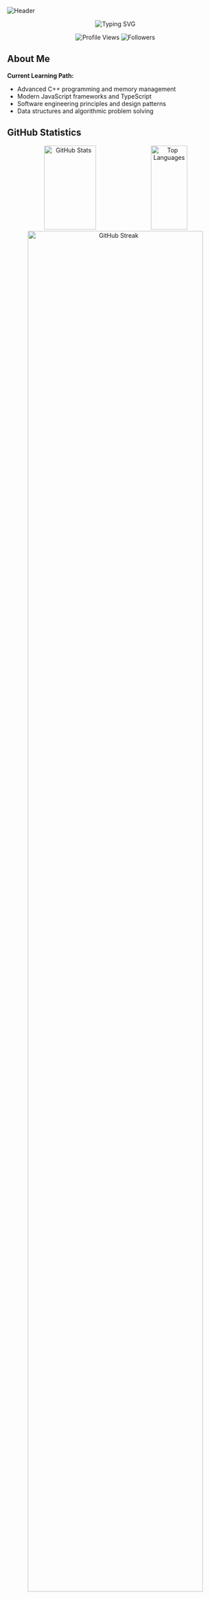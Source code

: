 ![Header](https://capsule-render.vercel.app/api?type=waving&color=gradient&customColorList=0000FF,1E90FF,00BFFF&height=300&section=header&text=KerYagciHTL&fontSize=90&fontAlignY=38&desc=Software%20Developer%20%7C%20HTL%20Leonding%20Student&descAlignY=60&descAlign=62)

<div align="center">
  <img src="https://readme-typing-svg.demolab.com?font=Fira+Code&pause=1000&color=2196F3&background=FFFFFF00&center=true&vCenter=true&width=435&lines=Software+Development+Student;C%2B%2B+%26+Modern+C#+Programmer;HTL+Leonding+Student;Future+Softwaredeveloper" alt="Typing SVG" />
</div>

<p align="center">
  <img src="https://komarev.com/ghpvc/?username=KerYagciHTL&color=2196F3&style=for-the-badge" alt="Profile Views" />
  <img src="https://img.shields.io/github/followers/KerYagciHTL?label=Followers&style=for-the-badge&color=2196F3" alt="Followers" />
</p>

## About Me

**Current Learning Path:**
- Advanced C++ programming and memory management
- Modern JavaScript frameworks and TypeScript
- Software engineering principles and design patterns
- Data structures and algorithmic problem solving

## GitHub Statistics
<div align="center">
  <img width="49%" height="195px" src="https://github-readme-stats.vercel.app/api?username=KerYagciHTL&show_icons=true&count_private=true&hide_border=true&title_color=2196F3&icon_color=2196F3&text_color=c9d1d9&bg_color=0d1117" alt="GitHub Stats" />
  <img width="41%" height="195px" src="https://github-readme-stats.vercel.app/api/top-langs/?username=KerYagciHTL&layout=compact&hide_border=true&title_color=2196F3&text_color=c9d1d9&bg_color=0d1117" alt="Top Languages" />
</div>

<div align="center">
  <img width="90%" src="https://github-readme-streak-stats.herokuapp.com/?user=KerYagciHTL&theme=dark&hide_border=true&stroke=0000&background=0D1117&ring=2196F3&fire=2196F3&currStreakLabel=2196F3" alt="GitHub Streak" />
</div>

## Technical Skills

### Programming Languages
<p align="center">
  <img src="https://cdn.jsdelivr.net/gh/devicons/devicon/icons/csharp/csharp-original.svg" height="40" alt="csharp logo" />
  <img src="https://cdn.jsdelivr.net/gh/devicons/devicon/icons/java/java-original.svg" height="40" alt="java logo" />
  <img src="https://cdn.jsdelivr.net/gh/devicons/devicon/icons/cplusplus/cplusplus-original.svg" height="40" alt="cplusplus logo" />
  <img src="https://cdn.jsdelivr.net/gh/devicons/devicon/icons/c/c-original.svg" height="40" alt="c logo" />
  <img src="https://cdn.jsdelivr.net/gh/devicons/devicon/icons/html5/html5-original.svg" height="40" alt="html5 logo" />
  <img src="https://cdn.jsdelivr.net/gh/devicons/devicon/icons/css3/css3-original.svg" height="40" alt="css3 logo" />
  <img src="https://cdn.jsdelivr.net/gh/devicons/devicon/icons/javascript/javascript-original.svg" height="40" alt="javascript logo" />
  <img src="https://cdn.jsdelivr.net/gh/devicons/devicon/icons/typescript/typescript-original.svg" height="40" alt="typescript logo" />
  <img src="https://cdn.jsdelivr.net/gh/devicons/devicon/icons/python/python-original.svg" height="40" alt="python logo" />
</p>

### Frameworks & Technologies
<p align="center">
  <img src="https://cdn.jsdelivr.net/gh/devicons/devicon/icons/dotnetcore/dotnetcore-original.svg" height="40" alt="dotnet logo" />
  <img src="https://cdn.jsdelivr.net/gh/devicons/devicon/icons/nodejs/nodejs-original.svg" height="40" alt="nodejs logo" />
  <img src="https://cdn.jsdelivr.net/gh/devicons/devicon/icons/express/express-original.svg" height="40" alt="express.js logo" />
  <img src="https://cdn.jsdelivr.net/gh/devicons/devicon/icons/react/react-original.svg" height="40" alt="react logo" />
</p>

### Development Tools
<p align="center">
  <img src="https://cdn.jsdelivr.net/gh/devicons/devicon/icons/git/git-original.svg" height="40" alt="git logo" />
  <img src="https://cdn.jsdelivr.net/gh/devicons/devicon/icons/github/github-original.svg" height="40" alt="github logo" />
  <img src="https://cdn.jsdelivr.net/gh/devicons/devicon/icons/vscode/vscode-original.svg" height="40" alt="vscode logo" />
  <img src="https://cdn.jsdelivr.net/gh/devicons/devicon/icons/visualstudio/visualstudio-plain.svg" height="40" alt="visualstudio logo" />
  <img src="https://cdn.jsdelivr.net/gh/devicons/devicon/icons/rider/rider-original.svg" height="40" alt="rider logo" />
  <img src="https://cdn.jsdelivr.net/gh/devicons/devicon/icons/intellij/intellij-original.svg" height="40" alt="intellij idea logo" />
  <img src="https://cdn.jsdelivr.net/gh/devicons/devicon/icons/webstorm/webstorm-original.svg" height="40" alt="webstorm logo" />
  <img src="https://cdn.jsdelivr.net/gh/devicons/devicon/icons/clion/clion-original.svg" height="40" alt="clion logo" />
</p>

<div align="center">
  <h3>Let's Connect and Build Something Amazing Together</h3>
  <p>Open to collaboration opportunities and interesting projects</p>
  
  <a href="https://github.com/KerYagciHTL?tab=repositories">
    <img src="https://img.shields.io/badge/View%20My%20Projects-2196F3?style=for-the-badge&logo=github&logoColor=white" alt="View Projects" />
  </a>
</div>

<img width="100%" src="https://capsule-render.vercel.app/api?type=waving&color=gradient&customColorList=6,11,20&height=120&section=footer" />
